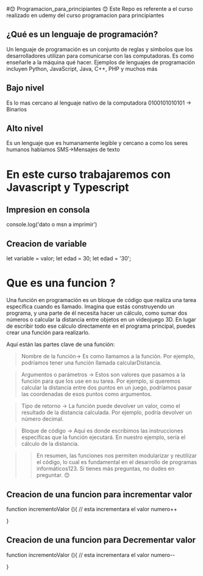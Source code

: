 #😊 Programacion_para_principiantes 😊
Este Repo es referente a el curso realizado en udemy del curso programacion para principiantes

## ¿Qué es un lenguaje de programación?
 Un lenguaje de programación es un conjunto de reglas y símbolos que los desarrolladores utilizan para comunicarse con las computadoras. Es como enseñarle a la máquina qué hacer. Ejemplos de lenguajes de programación incluyen Python, JavaScript, Java, C++, PHP y muchos más

## Bajo nivel 
Es lo mas cercano al lenguaje nativo de la computadora 
0100101010101 -> Binarios

## Alto nivel
Es un lenguaje que es humanamente legible y cercano a como los seres humanos hablamos SMS->Mensajes de texto

# En este curso trabajaremos con Javascript y Typescript

## Impresion en consola
console.log('dato o msn a imprimir')

## Creacion de variable
let variable = valor;
let edad = 30;
let edad = '30';

# Que es una funcion ?
Una función en programación es un bloque de código que realiza una tarea específica cuando es llamado. Imagina que estás construyendo un programa, y una parte de él necesita hacer un cálculo, como sumar dos números o calcular la distancia entre objetos en un videojuego 3D. En lugar de escribir todo ese cálculo directamente en el programa principal, puedes crear una función para realizarlo.

Aquí están las partes clave de una función:

> Nombre de la función-> Es como llamamos a la función. Por ejemplo, podríamos tener una función llamada calcularDistancia.

> Argumentos o parámetros -> Estos son valores que pasamos a la función para que los use en su tarea. Por ejemplo, si queremos calcular la distancia entre dos puntos en un juego, podríamos pasar las coordenadas de esos puntos como argumentos.

> Tipo de retorno -> La función puede devolver un valor, como el resultado de la distancia calculada. Por ejemplo, podría devolver un número decimal.

>Bloque de código -> Aquí es donde escribimos las instrucciones específicas que la función ejecutará. En nuestro ejemplo, sería el cálculo de la distancia.

>>En resumen, las funciones nos permiten modularizar y reutilizar el código, lo cual es fundamental en el desarrollo de programas informáticos123. Si tienes más preguntas, no dudes en preguntar. 😊

## Creacion de una funcion para incrementar valor
function incrementoValor (){
    // esta incrementara el valor
    numero++

}
## Creacion de una funcion para Decrementar valor
function incrementoValor (){
    // esta incrementara el valor
    numero--
    
}